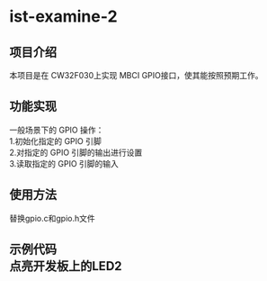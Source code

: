 # ist-examine-2

## 项目介绍
   本项目是在 CW32F030上实现 MBCI GPIO接口，使其能按照预期工作。

## 功能实现
   一般场景下的 GPIO 操作：<br>
   1.初始化指定的 GPIO 引脚<br>
   2.对指定的 GPIO 引脚的输出进行设置<br>
   3.读取指定的 GPIO 引脚的输入<br>

## 使用方法
   替换gpio.c和gpio.h文件

## 示例代码<br>点亮开发板上的LED2

